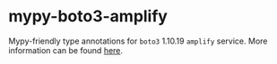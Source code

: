 # mypy-boto3-amplify

Mypy-friendly type annotations for `boto3` 1.10.19 `amplify` service.
More information can be found [here](https://github.com/vemel/mypy_boto3).